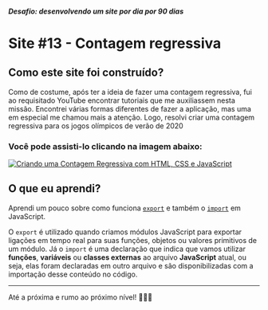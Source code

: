 ##### Desafio: desenvolvendo um site por dia por 90 dias

# Site #13 - Contagem regressiva

## Como este site foi construído?

Como de costume, após ter a ideia de fazer uma contagem regressiva, fui ao requisitado YouTube encontrar tutoriais que me auxiliassem nesta missão. Encontrei várias formas diferentes de fazer a aplicação, mas uma em especial me chamou mais a atenção. Logo, resolvi criar uma contagem regressiva para os jogos olímpicos de verão de 2020

### Você pode assisti-lo clicando na imagem abaixo:

[![Criando uma Contagem Regressiva com HTML, CSS e JavaScript](https://img.youtube.com/vi/u_tjnWwjSVw/maxresdefault.jpg)](https://www.youtube.com/watch?v=u_tjnWwjSVw)

## O que eu aprendi?

Aprendi um pouco sobre como funciona [`export`](https://developer.mozilla.org/pt-BR/docs/Web/JavaScript/Reference/Statements/export) e também o [`import`](https://developer.mozilla.org/pt-BR/docs/Web/JavaScript/Reference/Statements/import) em JavaScript.

O `export` é utilizado quando criamos módulos JavaScript para exportar ligações em tempo real para suas funções, objetos ou valores primitivos de um módulo. Já o `import` é uma declaração que indica que vamos utilizar **funções**, **variáveis** ou **classes externas** ao arquivo **JavaScript** atual, ou seja, elas foram declaradas em outro arquivo e são disponibilizadas com a importação desse conteúdo no código.

---

Até a próxima e rumo ao próximo nível! 💜💜💜
